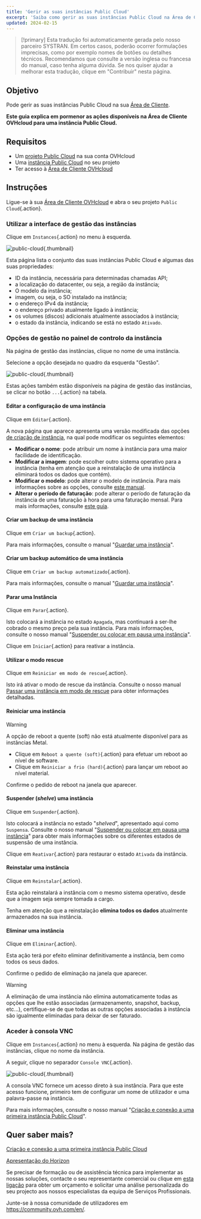 ```yaml
---
title: 'Gerir as suas instâncias Public Cloud'
excerpt: 'Saiba como gerir as suas instâncias Public Cloud na Área de Cliente OVHcloud'
updated: 2024-02-15
---
```


> [!primary]
> Esta tradução foi automaticamente gerada pelo nosso parceiro SYSTRAN. Em certos casos, poderão ocorrer formulações imprecisas, como por exemplo nomes de botões ou detalhes técnicos. Recomendamos que consulte a versão inglesa ou francesa do manual, caso tenha alguma dúvida. Se nos quiser ajudar a melhorar esta tradução, clique em "Contribuir" nesta página.
>

## Objetivo

Pode gerir as suas instâncias Public Cloud na sua [Área de Cliente](https://www.ovh.com/auth/?action=gotomanager&from=https://www.ovh.pt/&ovhSubsidiary=pt).

**Este guia explica em pormenor as ações disponíveis na Área de Cliente OVHcloud para uma instância Public Cloud.**

## Requisitos

- Um [projeto Public Cloud](https://www.ovhcloud.com/pt/public-cloud/) na sua conta OVHcloud
- Uma [instância Public Cloud](/pages/public_cloud/compute/public-cloud-first-steps) no seu projeto
- Ter acesso à [Área de Cliente OVHcloud](https://www.ovh.com/auth/?action=gotomanager&from=https://www.ovh.pt/&ovhSubsidiary=pt)

## Instruções

Ligue-se à sua [Área de Cliente OVHcloud](https://www.ovh.com/auth/?action=gotomanager&from=https://www.ovh.pt/&ovhSubsidiary=pt) e abra o seu projeto `Public Cloud`{.action}. 

### Utilizar a interface de gestão das instâncias

Clique em `Instances`{.action} no menu à esquerda. 

![public-cloud](images/compute-2024.png){.thumbnail}

Esta página lista o conjunto das suas instâncias Public Cloud e algumas das suas propriedades:

- ID da instância, necessária para determinadas chamadas API;
- a localização do datacenter, ou seja, a região da instância;
- O modelo da instância;
- imagem, ou seja, o SO instalado na instância;
- o endereço IPv4 da instância;
- o endereço privado atualmente ligado à instância;
- os volumes (discos) adicionais atualmente associados à instância;
- o estado da instância, indicando se está no estado `Ativado`.

### Opções de gestão no painel de controlo da instância

Na página de gestão das instâncias, clique no nome de uma instância.

Selecione a opção desejada no quadro da esquerda "Gestão".

![public-cloud](images/management.png){.thumbnail}

Estas ações também estão disponíveis na página de gestão das instâncias, se clicar no botão `...`{.action} na tabela.

#### Editar a configuração de uma instância

Clique em `Editar`{.action}.

A nova página que aparece apresenta uma versão modificada das opções [de criação de instância](/pages/public_cloud/compute/public-cloud-first-steps), na qual pode modificar os seguintes elementos:

- **Modificar o nome**: pode atribuir um nome à instância para uma maior facilidade de identificação.
- **Modificar a imagem**: pode escolher outro sistema operativo para a instância (tenha em atenção que a reinstalação de uma instância eliminará todos os dados que contém).
- **Modificar o modelo**: pode alterar o modelo de instância. Para mais informações sobre as opções, consulte [este manual](/pages/public_cloud/compute/public-cloud-first-steps#3o-passo-criacao-de-uma-instancia).
- **Alterar o período de faturação**: pode alterar o período de faturação da instância de uma faturação à hora para uma faturação mensal. Para mais informações, consulte [este guia](/pages/account_and_service_management/managing_billing_payments_and_services/changing_hourly_monthly_billing).

#### Criar um backup de uma instância

Clique em `Criar um backup`{.action}.

Para mais informações, consulte o manual "[Guardar uma instância](/pages/public_cloud/compute/save_an_instance)". 

#### Criar um backup automático de uma instância

Clique em `Criar um backup automatizado`{.action}.

Para mais informações, consulte o manual "[Guardar uma instância](/pages/public_cloud/compute/save_an_instance#criar-um-backup-automatizado-de-uma-instancia)".

#### Parar uma Instância

Clique em `Parar`{.action}.

Isto colocará a instância no estado `Apagada`, mas continuará a ser-lhe cobrado o mesmo preço pela sua instância. Para mais informações, consulte o nosso manual "[Suspender ou colocar em pausa uma instância](/pages/public_cloud/compute/suspend_or_pause_an_instance#parar-suspend-uma-instancia)".

Clique em `Iniciar`{.action} para reativar a instância.

#### Utilizar o modo rescue

Clique em `Reiniciar em modo de rescue`{.action}.

Isto irá ativar o modo de rescue da instância. Consulte o nosso manual [Passar uma instância em modo de rescue](/pages/public_cloud/compute/put_an_instance_in_rescue_mode) para obter informações detalhadas.

#### Reiniciar uma instância

> [!warning]
> A opção de reboot a quente (soft) não está atualmente disponível para as instâncias Metal.
>

- Clique em `Reboot a quente (soft)`{.action} para efetuar um reboot ao nível de software.
- Clique em `Reiniciar a frio (hard)`{.action} para lançar um reboot ao nível material.

Confirme o pedido de reboot na janela que aparecer.

#### Suspender (*shelve*) uma instância

Clique em `Suspender`{.action}.

Isto colocará a instância no estado "*shelved*", apresentado aqui como `Suspensa`. Consulte o nosso manual "[Suspender ou colocar em pausa uma instância](/pages/public_cloud/compute/suspend_or_pause_an_instance#suspender-shelve-uma-instancia)" para obter mais informações sobre os diferentes estados de suspensão de uma instância.

Clique em `Reativar`{.action} para restaurar o estado `Ativada` da instância.

#### Reinstalar uma instância

Clique em `Reinstalar`{.action}.

Esta ação reinstalará a instância com o mesmo sistema operativo, desde que a imagem seja sempre tomada a cargo.

Tenha em atenção que a reinstalação **elimina todos os dados** atualmente armazenados na sua instância.

#### Eliminar uma instância

Clique em `Eliminar`{.action}.

Esta ação terá por efeito eliminar definitivamente a instância, bem como todos os seus dados.

Confirme o pedido de eliminação na janela que aparecer.

> [!warning]
> A eliminação de uma instância não elimina automaticamente todas as opções que lhe estão associadas (armazenamento, snapshot, backup, etc...), certifique-se de que todas as outras opções associadas à instância são igualmente eliminadas para deixar de ser faturado.
>

### Aceder à consola VNC <a name="accessvnc"></a>

Clique em `Instances`{.action} no menu à esquerda. Na página de gestão das instâncias, clique no nome da instância.

A seguir, clique no separador `Console VNC`{.action}.

![public-cloud](images/vnc1.png){.thumbnail}

A consola VNC fornece um acesso direto à sua instância. Para que este acesso funcione, primeiro tem de configurar um nome de utilizador e uma palavra-passe na instância. 

Para mais informações, consulte o nosso manual "[Criação e conexão a uma primeira instância Public Cloud](/pages/public_cloud/compute/public-cloud-first-steps#connect-to-instance)".

## Quer saber mais?

[Criação e conexão a uma primeira instância Public Cloud](/pages/public_cloud/compute/public-cloud-first-steps)

[Apresentação do Horizon](/pages/public_cloud/compute/introducing_horizon)

Se precisar de formação ou de assistência técnica para implementar as nossas soluções, contacte o seu representante comercial ou clique em [esta ligação](https://www.ovhcloud.com/pt/professional-services/) para obter um orçamento e solicitar uma análise personalizada do seu projecto aos nossos especialistas da equipa de Serviços Profissionais.

Junte-se à nossa comunidade de utilizadores em <https://community.ovh.com/en/>.